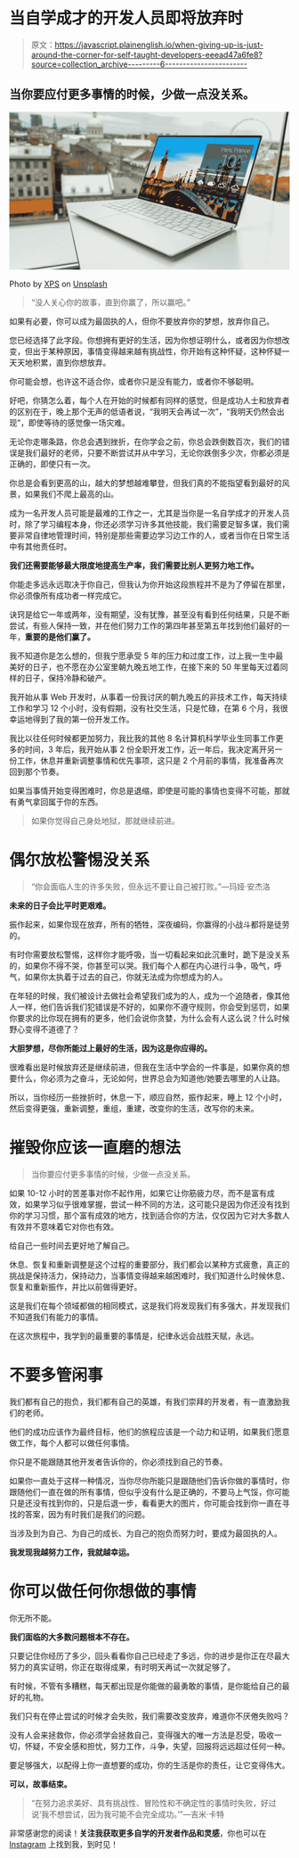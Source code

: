 # 当自学成才的开发人员即将放弃时

> 原文：<https://javascript.plainenglish.io/when-giving-up-is-just-around-the-corner-for-self-taught-developers-eeead47a6fe8?source=collection_archive---------6----------------------->

## 当你要应付更多事情的时候，少做一点没关系。

![](img/8c7bb6e775002faebbe5ec34e2db1da2.png)

Photo by [XPS](https://unsplash.com/@xps?utm_source=unsplash&utm_medium=referral&utm_content=creditCopyText) on [Unsplash](https://unsplash.com/?utm_source=unsplash&utm_medium=referral&utm_content=creditCopyText)

> “没人关心你的故事，直到你赢了，所以赢吧。”

如果有必要，你可以成为最固执的人，但你不要放弃你的梦想，放弃你自己。

您已经选择了此字段。你想拥有更好的生活，因为你想证明什么，或者因为你想改变，但出于某种原因，事情变得越来越有挑战性，你开始有这种怀疑，这种怀疑一天天地积累，直到你想放弃。

你可能会想，也许这不适合你，或者你只是没有能力，或者你不够聪明。

好吧，你猜怎么着，每个人在开始的时候都有同样的感觉，但是成功人士和放弃者的区别在于，晚上那个无声的低语者说，“我明天会再试一次”，“我明天仍然会出现”，即使等待的感觉像一场灾难。

无论你走哪条路，你总会遇到挫折，在你学会之前，你总会跌倒数百次，我们的错误是我们最好的老师，只要不断尝试并从中学习，无论你跌倒多少次，你都必须是正确的，即使只有一次。

你总是会看到更高的山，越大的梦想越难攀登，但我们真的不能指望看到最好的风景，如果我们不爬上最高的山。

成为一名开发人员可能是最难的工作之一，尤其是当你是一名自学成才的开发人员时，除了学习编程本身，你还必须学习许多其他技能，我们需要足智多谋，我们需要非常自律地管理时间，特别是那些需要边学习边工作的人，或者当你在日常生活中有其他责任时。

**我们还需要能够最大限度地提高生产率，我们需要比别人更努力地工作。**

你能走多远永远取决于你自己，但我认为你开始这段旅程并不是为了停留在那里，你必须像所有成功者一样完成它。

诀窍是给它一年或两年，没有期望，没有犹豫，甚至没有看到任何结果，只是不断尝试，有些人保持一致，并在他们努力工作的第四年甚至第五年找到他们最好的一年，**重要的是他们赢了。**

我不知道你是怎么想的，但我宁愿承受 5 年的压力和过度工作，过上我一生中最美好的日子，也不愿在办公室里朝九晚五地工作，在接下来的 50 年里每天过着同样的日子，保持冷静和破产。

我开始从事 Web 开发时，从事着一份我讨厌的朝九晚五的非技术工作，每天持续工作和学习 12 个小时，没有假期，没有社交生活，只是忙碌，在第 6 个月，我很幸运地得到了我的第一份开发工作。

我比以往任何时候都更加努力，我比我的其他 8 名计算机科学毕业生同事工作更多的时间，3 年后，我开始从事 2 份全职开发工作，近一年后，我决定离开另一份工作，休息并重新调整事情和优先事项，这只是 2 个月前的事情，我准备再次回到那个节奏。

如果当事情开始变得困难时，你总是退缩，即使是可能的事情也变得不可能，那就有勇气拿回属于你的东西。

> 如果你觉得自己身处地狱，那就继续前进。

# 偶尔放松警惕没关系

> “你会面临人生的许多失败，但永远不要让自己被打败。”—玛娅·安杰洛

**未来的日子会比平时更艰难。**

振作起来，如果你现在放弃，所有的牺牲，深夜编码，你赢得的小战斗都将是徒劳的。

有时你需要放松警惕，这样你才能呼吸，当一切看起来如此沉重时，跪下是没关系的，如果你不得不哭，你甚至可以哭。我们每个人都在内心进行斗争，吸气，呼气，如果你太执着于过去的自己，你就无法成为你想成为的人。

在年轻的时候，我们被设计去做社会希望我们成为的人，成为一个追随者，像其他人一样，他们告诉我们犯错误是不好的，如果你不遵守规则，你会受到惩罚，如果你要求的比你现在拥有的更多，他们会说你贪婪，为什么会有人这么说？什么时候野心变得不道德了？

**大胆梦想，尽你所能过上最好的生活，因为这是你应得的。**

很难看出是时候放弃还是继续前进，但我在生活中学会的一件事是，如果你真的想要什么，你必须为之奋斗，无论如何，世界总会为知道他/她要去哪里的人让路。

所以，当你经历一些挫折时，休息一下，顺应自然，振作起来，睡上 12 个小时，然后变得更强，重新调整，重组，重建，改变你的生活，改写你的未来。

# 摧毁你应该一直磨的想法

> 当你要应付更多事情的时候，少做一点没关系。

如果 10-12 小时的苦差事对你不起作用，如果它让你筋疲力尽，而不是富有成效，如果学习似乎很难掌握，尝试一种不同的方法，这可能只是因为你还没有找到你的学习习惯，那个富有成效的地方，找到适合你的方法，仅仅因为它对大多数人有效并不意味着它对你也有效。

给自己一些时间去更好地了解自己。

休息、恢复和重新调整是这个过程的重要部分，我们都会以某种方式疲惫，真正的挑战是保持活力，保持动力，当事情变得越来越困难时，我们知道什么时候休息、恢复和重新振作，并比以前做得更好。

这是我们在每个领域都做的相同模式，这是我们将发现我们有多强大，并发现我们不知道我们有能力的事情。

在这次旅程中，我学到的最重要的事情是，纪律永远会战胜天赋，永远。

# 不要多管闲事

我们都有自己的抱负，我们都有自己的英雄，有我们崇拜的开发者，有一直激励我们的老师。

他们的成功应该作为最终目标，他们的旅程应该是一个动力和证明，如果我们愿意做工作，每个人都可以做任何事情。

你只是不能跟随其他开发者告诉你的，你必须找到自己的节奏。

如果你一直处于这样一种情况，当你尽你所能只是跟随他们告诉你做的事情时，你跟随他们一直在做的所有事情，但似乎没有什么是正确的，不要马上气馁，你可能只是还没有找到你的，只是后退一步，看看更大的图片，你可能会找到你一直在寻找的答案，因为有时我们是我们的问题。

当涉及到为自己、为自己的成长、为自己的抱负而努力时，要成为最固执的人。

**我发现我越努力工作，我就越幸运。**

# 你可以做任何你想做的事情

你无所不能。

**我们面临的大多数问题根本不存在。**

只要记住你经历了多少，回头看看你自己已经走了多远，你的进步是你正在尽最大努力的真实证明，你正在取得成果，有时明天再试一次就足够了。

有时候，不管有多糟糕，每天都出现是你能做的最勇敢的事情，是你能给自己的最好的礼物。

我们只有在停止尝试的时候才会失败，我们需要改变放弃，难道你不厌倦失败吗？

没有人会来拯救你，你必须学会拯救自己，变得强大的唯一方法是忍受，吸收一切，怀疑，不安全感和担忧，努力工作，斗争，失望，回报将远远超过任何一种。

要足够强大，以配得上你一直想要的成功，你的生活是你的责任，让它变得伟大。

**可以，故事结束。**

> “在努力追求美好、具有挑战性、冒险性和不确定性的事情时失败，好过说‘我不想尝试，因为我可能不会完全成功。’”—吉米·卡特

非常感谢您的阅读！**关注我获取更多自学的开发者作品和灵感**，你也可以在 [Instagram](https://instagram.com/womencodes_) 上找到我，到时见！